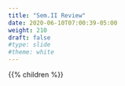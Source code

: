 ```yaml
---
title: "Sem.II Review"
date: 2020-06-10T07:00:39-05:00
weight: 210
draft: false
#type: slide
#theme: white
---
```


{{% children %}}

